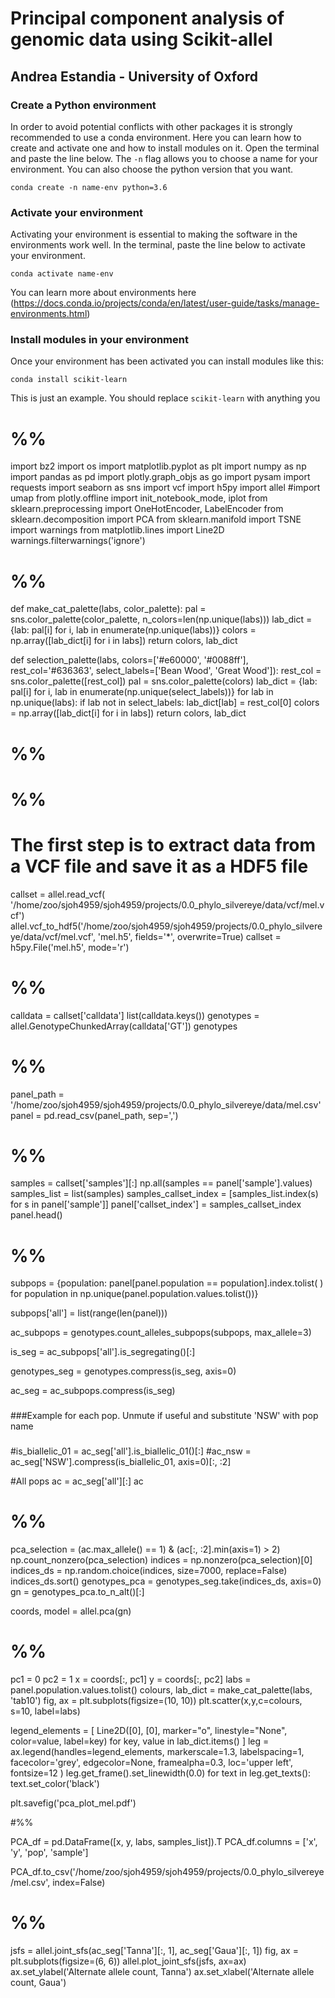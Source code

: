 # Principal component analysis of genomic data using Scikit-allel
## Andrea Estandia - University of Oxford
### Create a Python environment
In order to avoid potential conflicts with other packages it is strongly recommended to use a conda environment. Here you can learn how to create and activate one and how to install modules on it.
Open the terminal and paste the line below.
The `-n` flag allows you to choose a name for your environment. You can also choose the python version that you want.
```
conda create -n name-env python=3.6
```
### Activate your environment 
Activating your environment is essential to making the software in the environments work well. In the terminal, paste the line below to activate your environment. 
```
conda activate name-env
```

You can learn more about environments here (https://docs.conda.io/projects/conda/en/latest/user-guide/tasks/manage-environments.html)

### Install modules in your environment
Once your environment has been activated you can install modules like this:
```
conda install scikit-learn
```
This is just an example. You should replace `scikit-learn` with anything you 

# %%
import bz2
import os
import matplotlib.pyplot as plt
import numpy as np
import pandas as pd
import plotly.graph_objs as go
import pysam
import requests
import seaborn as sns
import vcf
import h5py
import allel
#import umap
from plotly.offline import init_notebook_mode, iplot
from sklearn.preprocessing import OneHotEncoder, LabelEncoder
from sklearn.decomposition import PCA
from sklearn.manifold import TSNE
import warnings
from matplotlib.lines import Line2D
warnings.filterwarnings('ignore')

# %%
def make_cat_palette(labs, color_palette):
    pal = sns.color_palette(color_palette, n_colors=len(np.unique(labs)))
    lab_dict = {lab: pal[i] for i, lab in enumerate(np.unique(labs))}
    colors = np.array([lab_dict[i] for i in labs])
    return colors, lab_dict


def selection_palette(labs, colors=['#e60000', '#0088ff'], rest_col='#636363', select_labels=['Bean Wood', 'Great Wood']):
    rest_col = sns.color_palette([rest_col])
    pal = sns.color_palette(colors)
    lab_dict = {lab: pal[i] for i, lab in enumerate(np.unique(select_labels))}
    for lab in np.unique(labs):
        if lab not in select_labels:
            lab_dict[lab] = rest_col[0]
    colors = np.array([lab_dict[i] for i in labs])
    return colors, lab_dict
# %%
# %%
# The first step is to extract data from a VCF file and save it as a HDF5 file
callset = allel.read_vcf(
    '/home/zoo/sjoh4959/sjoh4959/projects/0.0_phylo_silvereye/data/vcf/mel.vcf')
allel.vcf_to_hdf5('/home/zoo/sjoh4959/sjoh4959/projects/0.0_phylo_silvereye/data/vcf/mel.vcf',
                  'mel.h5', fields='*', overwrite=True)
callset = h5py.File('mel.h5', mode='r')

# %%
calldata = callset['calldata']
list(calldata.keys())
genotypes = allel.GenotypeChunkedArray(calldata['GT'])
genotypes

# %%
panel_path = '/home/zoo/sjoh4959/sjoh4959/projects/0.0_phylo_silvereye/data/mel.csv'
panel = pd.read_csv(panel_path, sep=',')
# %%

samples = callset['samples'][:]
np.all(samples == panel['sample'].values)
samples_list = list(samples)
samples_callset_index = [samples_list.index(s) for s in panel['sample']]
panel['callset_index'] = samples_callset_index
panel.head()
# %%

subpops = {population: panel[panel.population == population].index.tolist(
) for population in np.unique(panel.population.values.tolist())}

subpops['all'] = list(range(len(panel)))

ac_subpops = genotypes.count_alleles_subpops(subpops, max_allele=3) 

is_seg = ac_subpops['all'].is_segregating()[:]

genotypes_seg = genotypes.compress(is_seg, axis=0)

ac_seg = ac_subpops.compress(is_seg)

###
###Example for each pop. Unmute if useful and substitute 'NSW' with pop name
###
#is_biallelic_01 = ac_seg['all'].is_biallelic_01()[:]
#ac_nsw = ac_seg['NSW'].compress(is_biallelic_01, axis=0)[:, :2]

#All pops
ac = ac_seg['all'][:]
ac

# %%


pca_selection = (ac.max_allele() == 1) & (ac[:, :2].min(axis=1) > 2)
np.count_nonzero(pca_selection)
indices = np.nonzero(pca_selection)[0]
indices_ds = np.random.choice(indices, size=7000, replace=False)
indices_ds.sort()
genotypes_pca = genotypes_seg.take(indices_ds, axis=0)
gn = genotypes_pca.to_n_alt()[:]

coords, model = allel.pca(gn)

# %%

pc1 = 0
pc2 = 1
x = coords[:, pc1]
y = coords[:, pc2]
labs = panel.population.values.tolist()
colours, lab_dict = make_cat_palette(labs, 'tab10')
fig, ax = plt.subplots(figsize=(10, 10))
plt.scatter(x,y,c=colours, s=10, label=labs)

legend_elements = [
    Line2D([0], [0], marker="o", linestyle="None", color=value, label=key)
    for key, value in lab_dict.items()
]
leg = ax.legend(handles=legend_elements, markerscale=1.3, labelspacing=1,
                facecolor='grey', edgecolor=None, framealpha=0.3,
                loc='upper left', fontsize=12
                )
leg.get_frame().set_linewidth(0.0)
for text in leg.get_texts():
    text.set_color('black')

plt.savefig('pca_plot_mel.pdf')  

#%%

PCA_df = pd.DataFrame([x, y, labs, samples_list]).T
PCA_df.columns = ['x', 'y', 'pop', 'sample']

PCA_df.to_csv('/home/zoo/sjoh4959/sjoh4959/projects/0.0_phylo_silvereye/mel.csv', index=False)

# %%

jsfs = allel.joint_sfs(ac_seg['Tanna'][:, 1], ac_seg['Gaua'][:, 1])
fig, ax = plt.subplots(figsize=(6, 6))
allel.plot_joint_sfs(jsfs, ax=ax)
ax.set_ylabel('Alternate allele count, Tanna')
ax.set_xlabel('Alternate allele count, Gaua')
